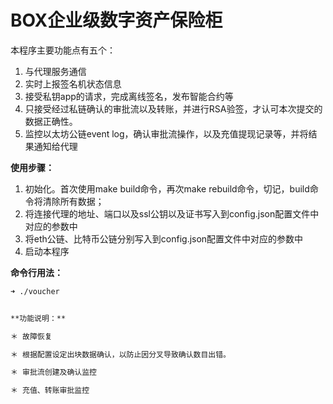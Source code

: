 # BOX企业级数字资产保险柜

本程序主要功能点有五个：

1. 与代理服务通信
2. 实时上报签名机状态信息
3. 接受私钥app的请求，完成离线签名，发布智能合约等
4. 只接受经过私链确认的审批流以及转账，并进行RSA验签，才认可本次提交的数据正确性。
5. 监控以太坊公链event log，确认审批流操作，以及充值提现记录等，并将结果通知给代理


**使用步骤：**

1. 初始化。首次使用make build命令，再次make rebuild命令，切记，build命令将清除所有数据；
2. 将连接代理的地址、端口以及ssl公钥以及证书写入到config.json配置文件中对应的参数中
3. 将eth公链、比特币公链分别写入到config.json配置文件中对应的参数中
4. 启动本程序


**命令行用法：**

```bash
➜ ./voucher


**功能说明：**

＊ 故障恢复

＊ 根据配置设定出块数据确认，以防止因分叉导致确认数目出错。

＊ 审批流创建及确认监控

＊ 充值、转账审批监控